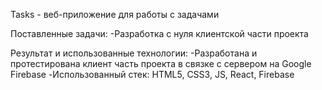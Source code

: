 Tasks - веб-приложение для работы с задачами

Поставленные задачи:
-Разработка с нуля клиентской части проекта

Результат и использованные технологии:
-Разработана и протестирована клиент часть проекта в связке с сервером на Google Firebase
-Использованный стек: HTML5, CSS3, JS, React, Firebase
